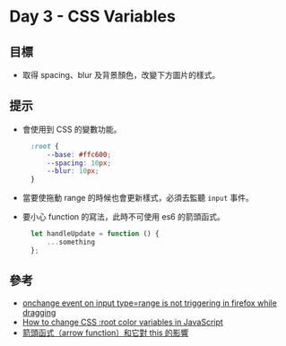 # Day 3 - CSS Variables

## 目標

- 取得 spacing、blur 及背景顏色，改變下方圖片的樣式。

## 提示

- 會使用到 CSS 的變數功能。
  ```css
    :root {
        --base: #ffc600;
        --spacing: 10px;
        --blur: 10px;
    }
  ```

- 當要使拖動 range 的時候也會更新樣式，必須去監聽 `input` 事件。

- 要小心 function 的寫法，此時不可使用 es6 的箭頭函式。
  ```javascript
    let handleUpdate = function () {
        ...something
    };
  ```

## 參考
- [onchange event on input type=range is not triggering in firefox while dragging](https://stackoverflow.com/questions/18544890/onchange-event-on-input-type-range-is-not-triggering-in-firefox-while-dragging)
- [How to change CSS :root color variables in JavaScript](https://stackoverflow.com/questions/37801882/how-to-change-css-root-color-variables-in-javascript)
- [箭頭函式（arrow function）和它對 this 的影響](https://pjchender.dev/javascript/js-arrow-function/)